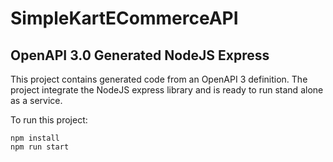 # SimpleKartECommerceAPI

## OpenAPI 3.0 Generated NodeJS Express

This project contains generated code from an OpenAPI 3 definition.
The project integrate the NodeJS express library and is ready to run stand alone as a service.

To run this project:
```
npm install
npm run start
```